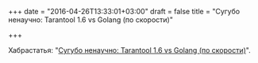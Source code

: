 +++
date = "2016-04-26T13:33:01+03:00"
draft = false
title = "Сугубо ненаучно: Tarantool 1.6 vs Golang (по скорости)"

+++

<p>Хабрастатья: &quot;<a href="https://habrahabr.ru/post/282299/">Сугубо ненаучно: Tarantool 1.6 vs Golang (по скорости)</a>&quot;.</p>

